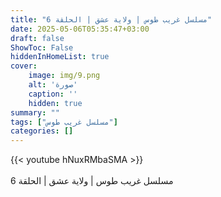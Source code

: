 ```yaml
---
title: "مسلسل غريب طوس | ولاية عشق | الحلقة 6"
date: 2025-05-06T05:35:47+03:00
draft: false
ShowToc: False
hiddenInHomeList: true
cover:
    image: img/9.png
    alt: 'صورة'
    caption: ''
    hidden: true
summary: ""
tags: ["مسلسل غريب طوس"]
categories: []
---
```


{{< youtube hNuxRMbaSMA >}}  
<br>
مسلسل غريب طوس | ولاية عشق | الحلقة 6
